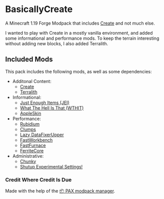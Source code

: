 # BasicallyCreate

A Minecraft 1.19 Forge Modpack that includes [Create](https://www.curseforge.com/minecraft/mc-mods/create) and not much else.

I wanted to play with Create in a mostly vanilla environment, and added some informational and performance mods. To keep the terrain interesting without adding new blocks, I also added Terralith.

## Included Mods

This pack includes the following mods, as well as some dependencies:

* Additonal Content:
  * [Create](https://www.curseforge.com/minecraft/mc-mods/create)
  * [Terralith](https://www.curseforge.com/minecraft/mc-mods/terralith)
* Informational:
  * [Just Enough Items (JEI)](https://www.curseforge.com/minecraft/mc-mods/jei)
  * [What The Hell Is That (WTHIT)](https://www.curseforge.com/minecraft/mc-mods/wthit-forge)
  * [AppleSkin](https://www.curseforge.com/minecraft/mc-mods/appleskin)
* Performance:
  * [Rubidium](https://www.curseforge.com/minecraft/mc-mods/rubidium)
  * [Clumps](https://www.curseforge.com/minecraft/mc-mods/clumps)
  * [Lazy DataFixerUpper](https://www.curseforge.com/minecraft/mc-mods/lazy-dfu-forge)
  * [FastWorkbench](https://www.curseforge.com/minecraft/mc-mods/fastworkbench)
  * [FastFurnace](https://www.curseforge.com/minecraft/mc-mods/fastfurnace)
  * [FerriteCore](https://www.curseforge.com/minecraft/mc-mods/ferritecore)
* Administrative:
  * [Chunky](https://www.curseforge.com/minecraft/mc-mods/chunky-pregenerator-forge)
  * [Shutup Experimental Settings!](https://www.curseforge.com/minecraft/mc-mods/shutup-experimental-settings)

### Credit Where Credit Is Due

Made with the help of the [📦 PAX modpack manager](https://github.com/froehlichA/pax).
